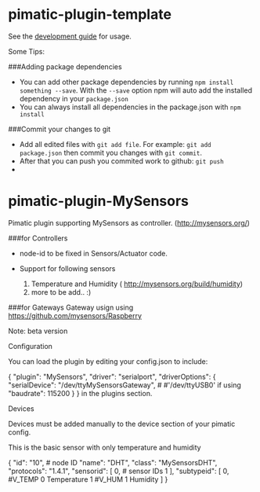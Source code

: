 pimatic-plugin-template
=======================

See the [development guide](http://pimatic.org/guide/development/required-skills-readings/) for
usage.

Some Tips:

###Adding package dependencies
* You can add other package dependencies by running `npm install something --save`. With the `--save`
  option npm will auto add the installed dependency in your `package.json`
* You can always install all dependencies in the package.json with `npm install`

###Commit your changes to git
* Add all edited files with `git add file`. For example: `git add package.json` then commit you changes 
  with `git commit`.
* After that you can push you commited work to github: `git push`
* 


pimatic-plugin-MySensors
========================

Pimatic plugin supporting MySensors as controller. (http://mysensors.org/)

###for Controllers
* node-id to be fixed in Sensors/Actuator code.

* Support for following sensors
  1) Temperature and Humidity  ( http://mysensors.org/build/humidity)
  2) more to be add.. :)

###for Gateways
   Gateway usign 
   using  https://github.com/mysensors/Raspberry


Note:  beta version 

Configuration

You can load the plugin by editing your config.json to include:

{
      "plugin": "MySensors",
      "driver": "serialport",
      "driverOptions": {
      "serialDevice": "/dev/ttyMySensorsGateway", # #'/dev/ttyUSB0' if using 
      "baudrate": 115200
      }
}
in the plugins section. 


Devices

Devices must be added manually to the device section of your pimatic config.

This is the basic sensor with only temperature and humidity

{
      "id": "10",  # node ID
      "name": "DHT",
      "class": "MySensorsDHT",
      "protocols": "1.4.1",
      "sensorid": [
        0,  # sensor IDs
        1
      ],
      "subtypeid": [
        0,  #V_TEMP	0	Temperature
        1   #V_HUM	1	Humidity
      ]
}
